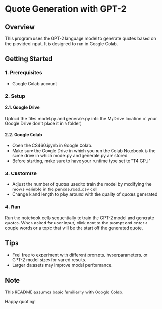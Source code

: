# Quote Generation with GPT-2

## Overview

This program uses the GPT-2 language model to generate quotes based on the provided input. It is designed to run in Google Colab.

## Getting Started

### 1. Prerequisites

- Google Colab account

### 2. Setup

#### 2.1. Google Drive

Upload the files model.py and generate.py into the MyDrive location of your Google Drive(don't place it in a folder)

#### 2.2. Google Colab

- Open the CS460.ipynb in Google Colab.
- Make sure the Google Drive in which you run the Colab Notebook is the same drive in which model.py and generate.py are stored
- Before starting, make sure to have your runtime type set to "T4 GPU"

### 3. Customize

- Adjust the number of quotes used to train the model by modifying the nrows variable in the pandas.read_csv cell
- Change k and length to play around with the quality of quotes generated

### 4. Run

Run the notebook cells sequentially to train the GPT-2 model and generate quotes.
When asked for user input, click next to the prompt and enter a couple words or a topic that will be the start off the generated quote. 

## Tips

- Feel free to experiment with different prompts, hyperparameters, or GPT-2 model sizes for varied results.
- Larger datasets may improve model performance.

## Note

This README assumes basic familiarity with Google Colab.

Happy quoting!
